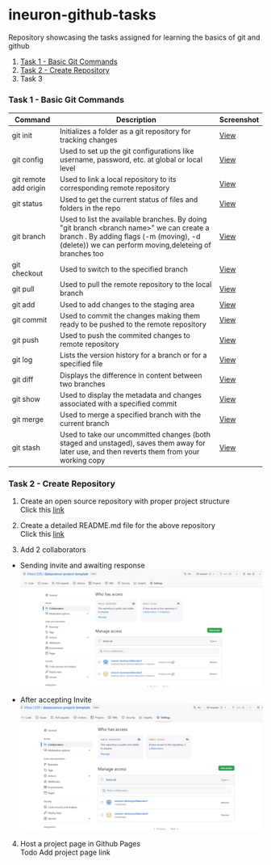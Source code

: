 # ineuron-github-tasks
Repository showcasing the tasks assigned for learning the basics of git and github

1. [Task 1 - Basic Git Commands](#task-1---basic-git-commands)
2. [Task 2 - Create Repository](#task-2---create-repository)
3. Task 3

### Task 1 - Basic Git Commands

| Command | Description | Screenshot |
| --- | --- | --- |
| git init | Initializes a folder as a git repository for tracking changes | [View](/images/git_init_screenshot.png) |
| git config | Used to set up the git configurations like username, password, etc. at global or local level | [View](/images/git_config_screenshots.png) |
| git remote add origin <remote git repo url> | Used to link a local repository to its corresponding remote repository| [View](/images/git_remote_add_origin_screenshot.png) |
| git status | Used to get the current status of files and folders in the repo | [View](/images/git_status_screenshot.png) |
| git branch | Used to list the available branches. By doing "git branch \<branch name\>" we can create a branch . By adding flags (-m (moving), -d (delete)) we can perform moving,deleteing of branches too | [View](/images/git_branch_screenshot.png) |
| git checkout | Used to switch to the specified branch | [View](/images/git_checkout_screenshot.png) |
| git pull | Used to pull the remote repository to the local branch | [View](/images/git_pull_screenshot.png) |
| git add | Used to add changes to the staging area | [View](/images/git_add_screenshot.png) |
| git commit | Used to commit the changes making them ready to be pushed to the remote repository | [View](/images/git_commit_screenshot.png) |
| git push | Used to push the commited changes to remote repository | [View](/images/git_push_screenshot.png) |
| git log | Lists the version history for a branch or for a specified file | [View](/images/git_log_screenshot.png) |
| git diff | Displays the difference in content between two branches | [View](/images/git_diff_screenshot.png) |
| git show | Used to display the metadata and changes associated with a specified commit | [View](/images/git_show_screenshot.png) |
| git merge | Used to merge a specified branch with the current branch | [View](/images/git_merge_screenshot.png) |
| git stash | Used to take our uncommitted changes (both staged and unstaged), saves them away for later use, and then reverts them from your working copy | [View](/images/git_stash_screenshot.png) |

### Task 2 - Create Repository

1. Create an open source repository with proper project structure <br>
Click this [link](https://github.com/Vibes1209/datascience-project-template/tree/main)

2. Create a detailed README.md file for the above repository <br>
Click this [link](https://github.com/Vibes1209/datascience-project-template/blob/main/README.md)

3. Add 2 collaborators

* Sending invite and awaiting response <br>
![Invite Pending Image](/images/collaborators_invite_pending.png "Invite Pending Image")

* After accepting Invite <br>
![Invite Accepted Image](/images/collaborators_invite_accepted.png "Invite Accepted Image")

4. Host a project page in Github Pages <br>
Todo Add project page link